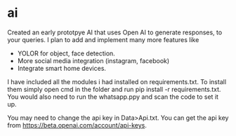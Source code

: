 # ai
Created an early prototpye AI that uses Open AI to generate responses, to your queries. 
I plan to add and implement many more features like
- YOLOR for object, face detection.
- More social media integration (instagram, facebook)
- Integrate smart home devices.

I have included all the modules i had installed on requirements.txt. To install them simply open cmd in the folder and run pip install -r requirements.txt.
You would also need to run the whatsapp.ppy and scan the code to set it up. 

You may need to change the api key in Data>Api.txt. You can get the api key from https://beta.openai.com/account/api-keys. 


